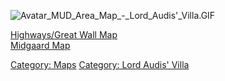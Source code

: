 ![](Avatar_MUD_Area_Map_-_Lord_Audis'_Villa.GIF "Avatar_MUD_Area_Map_-_Lord_Audis'_Villa.GIF")

[Highways/Great Wall Map](Highways/Great_Wall_Map "wikilink")  
[Midgaard Map](Midgaard_Map "wikilink")  

[Category: Maps](Category:_Maps "wikilink") [Category: Lord Audis'
Villa](Category:_Lord_Audis'_Villa "wikilink")
